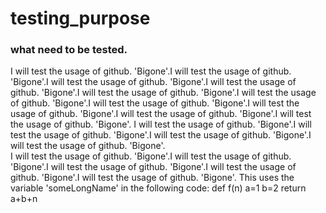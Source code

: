 # testing_purpose
### what need to be tested.
I will test the usage of github. 'Bigone'.I will test the usage of github. 'Bigone'.I will test the usage of github. 'Bigone'.I will test the usage of github. 'Bigone'.I will test the usage of github. 'Bigone'.I will test the usage of github. 'Bigone'.I will test the usage of github. 'Bigone'.I will test the usage of github. 'Bigone'.I will test the usage of github. 'Bigone'.I will test the usage of github. 'Bigone'.                                                                                          I will test the usage of github. 'Bigone'.I will test the usage of github. 'Bigone'.I will test the usage of github. 'Bigone'.I will test the usage of github. 'Bigone'.<br> I will test the usage of github. 'Bigone'.I will test the usage of github. 'Bigone'.I will test the usage of github. 'Bigone'.I will test the usage of github. 'Bigone'.I will test the usage of github. 'Bigone'.
This uses the variable 'someLongName' in the following code:
def f(n)
  a=1
  b=2
  return a+b+n
  
